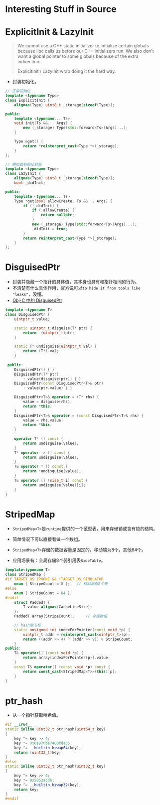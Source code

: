 # Interesting Stuff in Source

# ExplicitInit & LazyInit

> We cannot use a C++ static initializer to initialize certain globals because libc calls us before our C++ initializers run. We also don't want a global pointer to some globals because of the extra indirection.
>
> ExplicitInit / LazyInit wrap doing it the hard way.

- 封装初始化。

```cpp
// 正常初始化
template <typename Type>
class ExplicitInit {
    alignas(Type) uint8_t _storage[sizeof(Type)];

public:
    template <typename... Ts>
    void init(Ts &&... Args) {
        new (_storage) Type(std::forward<Ts>(Args)...);
    }

    Type &get() {
        return *reinterpret_cast<Type *>(_storage);
    }
};

// 懒加载初始化封装
template <typename Type>
class LazyInit {
    alignas(Type) uint8_t _storage[sizeof(Type)];
    bool _didInit;

public:
    template <typename... Ts>
    Type *get(bool allowCreate, Ts &&... Args) {
        if (!_didInit) {
            if (!allowCreate) {
                return nullptr;
            }
            new (_storage) Type(std::forward<Ts>(Args)...);
            _didInit = true;
        }
        return reinterpret_cast<Type *>(_storage);
    }
};
```

# DisguisedPtr

- 封装并隐藏一个指针的具体值，其本身也具有和指针相同的行为。
- 不清楚有什么具体作用，官方说可以`to hide it from tools like "leaks"`，没懂。
- [Obj-C 中的 DisguisedPtr](https://kingcos.me/posts/2021/disguised_ptr_in_objc/)

```cpp
template <typename T>
class DisguisedPtr {
    uintptr_t value;

    static uintptr_t disguise(T* ptr) {
        return -(uintptr_t)ptr;
    }

    static T* undisguise(uintptr_t val) {
        return (T*)-val;
    }
    
 public:
    DisguisedPtr() { }
    DisguisedPtr(T* ptr) 
        : value(disguise(ptr)) { }
    DisguisedPtr(const DisguisedPtr<T>& ptr) 
        : value(ptr.value) { }

    DisguisedPtr<T>& operator = (T* rhs) {
        value = disguise(rhs);
        return *this;
    }
    DisguisedPtr<T>& operator = (const DisguisedPtr<T>& rhs) {
        value = rhs.value;
        return *this;
    }
    
    operator T* () const {
        return undisguise(value);
    }
    T* operator -> () const { 
        return undisguise(value);
    }
    T& operator * () const { 
        return *undisguise(value);
    }
    T& operator [] (size_t i) const {
        return undisguise(value)[i];
    }
}
```

# StripedMap

- `StripedMap<T>`是`runtime`提供的一个范型表，用来存储锁或含有锁的结构。

- 简单情况下可以直接看做一个数组。
- `StripedMap<T>`存储的数据容量是固定的，移动端为8个，其他64个。
- 应用场景有：全局存储8个弱引用表`SideTable`。

```cpp
template<typename T>
class StripedMap {
#if TARGET_OS_IPHONE && !TARGET_OS_SIMULATOR
    enum { StripeCount = 8 };   // 移动端有8个表
#else
    enum { StripeCount = 64 };
#endif
    struct PaddedT {
        T value alignas(CacheLineSize);
    };
    PaddedT array[StripeCount];		// 存储数组

    // hash取下标
    static unsigned int indexForPointer(const void *p) {
        uintptr_t addr = reinterpret_cast<uintptr_t>(p);
        return ((addr >> 4) ^ (addr >> 9)) % StripeCount;
    }
public:
    T& operator[] (const void *p) { 
        return array[indexForPointer(p)].value; 
    }
    const T& operator[] (const void *p) const { 
        return const_cast<StripedMap<T>>(this)[p]; 
    }
}
```

# ptr_hash

- 从一个指针获取哈希值。

```cpp
#if __LP64__
static inline uint32_t ptr_hash(uint64_t key)
{
    key ^= key >> 4;
    key *= 0x8a970be7488fda55;
    key ^= __builtin_bswap64(key);
    return (uint32_t)key;
}
#else
static inline uint32_t ptr_hash(uint32_t key)
{
    key ^= key >> 4;
    key *= 0x5052acdb;
    key ^= __builtin_bswap32(key);
    return key;
}
#endif
```

